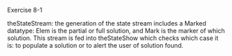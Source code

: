 Exercise 8-1 

theStateStream: the generation of the state stream includes a Marked datatype: Elem is the partial or full solution, and Mark is the marker of which solution. This stream is fed into theStateShow which checks which case it is: to populate a solution or to alert the user of solution found. 